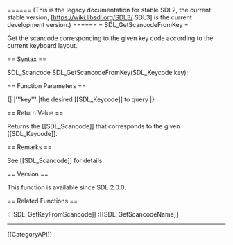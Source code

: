 ====== (This is the legacy documentation for stable SDL2, the current stable version; [https://wiki.libsdl.org/SDL3/ SDL3] is the current development version.) ======
= SDL_GetScancodeFromKey =

Get the scancode corresponding to the given key code according to the current keyboard layout.

== Syntax ==

<syntaxhighlight lang='c'>
SDL_Scancode SDL_GetScancodeFromKey(SDL_Keycode key);
</syntaxhighlight>

== Function Parameters ==

{|
|'''key'''
|the desired [[SDL_Keycode]] to query
|}

== Return Value ==

Returns the [[SDL_Scancode]] that corresponds to the given [[SDL_Keycode]].

== Remarks ==

See [[SDL_Scancode]] for details.

== Version ==

This function is available since SDL 2.0.0.

== Related Functions ==

:[[SDL_GetKeyFromScancode]]
:[[SDL_GetScancodeName]]

----
[[CategoryAPI]]


